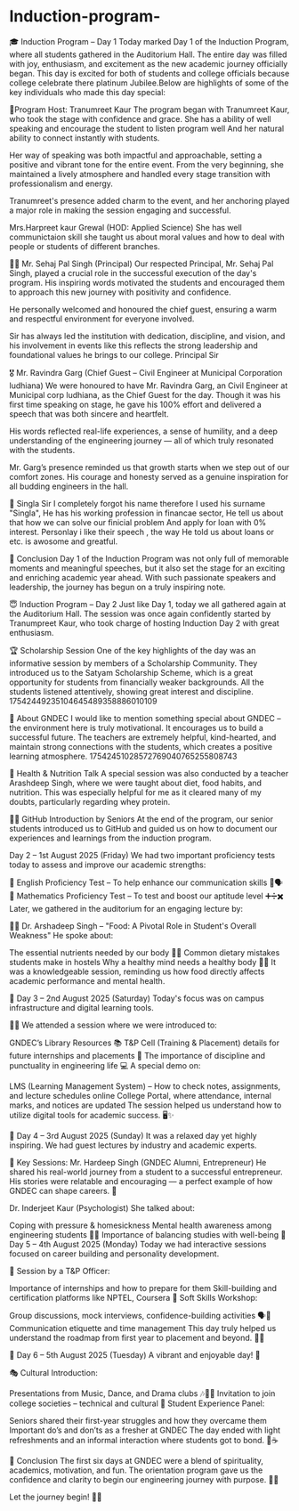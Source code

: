 # Induction-program-

🎓 Induction Program – Day 1
Today marked Day 1 of the Induction Program, where all students gathered in the Auditorium Hall.
The entire day was filled with joy, enthusiasm, and excitement as the new academic journey officially began. This day is excited for both of students and college officials because college celebrate there platinum Jubilee.Below are highlights of some of the key individuals who made this day special:

🔶Program Host: Tranumreet Kaur
The program began with Tranumreet Kaur, who took the stage with confidence and grace. She has a ability of well speaking and encourage the student to listen program well And her natural ability to connect instantly with students.

Her way of speaking was both impactful and approachable, setting a positive and vibrant tone for the entire event. From the very beginning, she maintained a lively atmosphere and handled every stage transition with professionalism and energy.

Tranumreet's presence added charm to the event, and her anchoring played a major role in making the session engaging and successful.

Mrs.Harpreet kaur Grewal (HOD: Applied Science)
She has well communictaion skill she taught us about moral values and how to deal with people or students of different branches.



👨‍🏫 Mr. Sehaj Pal Singh (Principal)
Our respected Principal, Mr. Sehaj Pal Singh, played a crucial role in the successful execution of the day's program. His inspiring words motivated the students and encouraged them to approach this new journey with positivity and confidence.

He personally welcomed and honoured the chief guest, ensuring a warm and respectful environment for everyone involved.

Sir has always led the institution with dedication, discipline, and vision, and his involvement in events like this reflects the strong leadership and foundational values he brings to our college. Principal Sir

🎖️ Mr. Ravindra Garg (Chief Guest – Civil Engineer at Municipal Corporation ludhiana)
We were honoured to have Mr. Ravindra Garg, an Civil Engineer at Municipal corp ludhiana, as the Chief Guest for the day. Though it was his first time speaking on stage, he gave his 100% effort and delivered a speech that was both sincere and heartfelt.

His words reflected real-life experiences, a sense of humility, and a deep understanding of the engineering journey — all of which truly resonated with the students.

Mr. Garg’s presence reminded us that growth starts when we step out of our comfort zones. His courage and honesty served as a genuine inspiration for all budding engineers in the hall.

💸 Singla Sir
I completely forgot his name therefore I used his surname "Singla", He has his working profession in financae sector, He tell us about that how we can solve our finicial problem And apply for loan with 0% interest. Personlay i like their speech , the way He told us about loans or etc. is awosome and greatful.

📝 Conclusion
Day 1 of the Induction Program was not only full of memorable moments and meaningful speeches, but it also set the stage for an exciting and enriching academic year ahead. With such passionate speakers and leadership, the journey has begun on a truly inspiring note.

😇 Induction Program – Day 2
Just like Day 1, today we all gathered again at the Auditorium Hall. The session was once again confidently started by Tranumpreet Kaur, who took charge of hosting Induction Day 2 with great enthusiasm.

🏆 Scholarship Session
One of the key highlights of the day was an informative session by members of a Scholarship Community. They introduced us to the Satyam Scholarship Scheme, which is a great opportunity for students from financially weaker backgrounds. All the students listened attentively, showing great interest and discipline. 17542449235104645489358886010109

🏫 About GNDEC
I would like to mention something special about GNDEC – the environment here is truly motivational. It encourages us to build a successful future. The teachers are extremely helpful, kind-hearted, and maintain strong connections with the students, which creates a positive learning atmosphere. 17542451028572769040765255808743

🍎 Health & Nutrition Talk
A special session was also conducted by a teacher Arashdeep Singh, where we were taught about diet, food habits, and nutrition.
This was especially helpful for me as it cleared many of my doubts, particularly regarding whey protein.

👨‍💻 GitHub Introduction by Seniors
At the end of the program, our senior students introduced us to GitHub and guided us on how to document our experiences and learnings from the induction program.

Day 2 – 1st August 2025 (Friday)
We had two important proficiency tests today to assess and improve our academic strengths:

📝 English Proficiency Test – To help enhance our communication skills 📖🗣️
🧠 Mathematics Proficiency Test – To test and boost our aptitude level ➕➗✖️
Later, we gathered in the auditorium for an engaging lecture by:

👨‍⚕️ Dr. Arshadeep Singh – "Food: A Pivotal Role in Student's Overall Weakness"
He spoke about:

The essential nutrients needed by our body 🍎🥦
Common dietary mistakes students make in hostels
Why a healthy mind needs a healthy body 💪🧠
It was a knowledgeable session, reminding us how food directly affects academic performance and mental health.

📅 Day 3 – 2nd August 2025 (Saturday)
Today's focus was on campus infrastructure and digital learning tools.

🧑‍🏫 We attended a session where we were introduced to:

GNDEC’s Library Resources 📚
T&P Cell (Training & Placement) details for future internships and placements 💼
The importance of discipline and punctuality in engineering life
💻 A special demo on:

LMS (Learning Management System) – How to check notes, assignments, and lecture schedules online
College Portal, where attendance, internal marks, and notices are updated
The session helped us understand how to utilize digital tools for academic success. 🖥️✨

📅 Day 4 – 3rd August 2025 (Sunday)
It was a relaxed day yet highly inspiring. We had guest lectures by industry and academic experts.

🎤 Key Sessions:
Mr. Hardeep Singh (GNDEC Alumni, Entrepreneur)
He shared his real-world journey from a student to a successful entrepreneur. His stories were relatable and encouraging — a perfect example of how GNDEC can shape careers. 🚀

Dr. Inderjeet Kaur (Psychologist)
She talked about:

Coping with pressure & homesickness
Mental health awareness among engineering students 🧠💬
Importance of balancing studies with well-being
📅 Day 5 – 4th August 2025 (Monday)
Today we had interactive sessions focused on career building and personality development.

👔 Session by a T&P Officer:

Importance of internships and how to prepare for them
Skill-building and certification platforms like NPTEL, Coursera
🎤 Soft Skills Workshop:

Group discussions, mock interviews, confidence-building activities 🗣️🤝
Communication etiquette and time management
This day truly helped us understand the roadmap from first year to placement and beyond. 💼🎯

📅 Day 6 – 5th August 2025 (Tuesday)
A vibrant and enjoyable day! 🌈

🎭 Cultural Introduction:

Presentations from Music, Dance, and Drama clubs 🎶🕺🎤
Invitation to join college societies – technical and cultural
📢 Student Experience Panel:

Seniors shared their first-year struggles and how they overcame them
Important do’s and don’ts as a fresher at GNDEC
The day ended with light refreshments and an informal interaction where students got to bond. 🍪☕

🙏 Conclusion
The first six days at GNDEC were a blend of spirituality, academics, motivation, and fun. The orientation program gave us the confidence and clarity to begin our engineering journey with purpose. 🚀📘

Let the journey begin! 🔧💡
